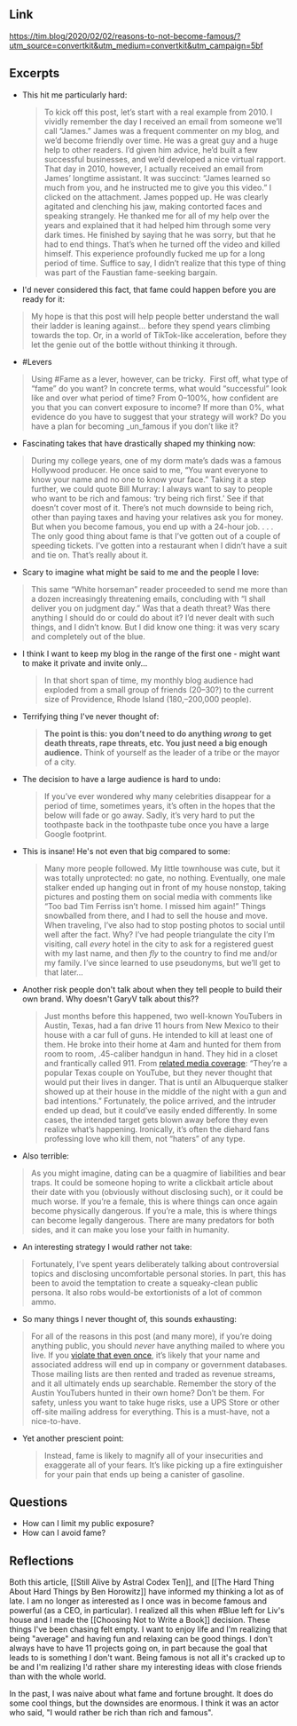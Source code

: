 ## Link
https://tim.blog/2020/02/02/reasons-to-not-become-famous/?utm_source=convertkit&utm_medium=convertkit&utm_campaign=5bf

## Excerpts
- This hit me particularly hard:
	> To kick off this post, let’s start with a real example from 2010. I vividly remember the day I received an email from someone we’ll call “James.” James was a frequent commenter on my blog, and we’d become friendly over time. He was a great guy and a huge help to other readers. I’d given him advice, he’d built a few successful businesses, and we’d developed a nice virtual rapport. That day in 2010, however, I actually received an email from James’ longtime assistant. It was succinct: “James learned so much from you, and he instructed me to give you this video.” I clicked on the attachment. James popped up. He was clearly agitated and clenching his jaw, making contorted faces and speaking strangely. He thanked me for all of my help over the years and explained that it had helped him through some very dark times. He finished by saying that he was sorry, but that he had to end things. That’s when he turned off the video and killed himself.
	> This experience profoundly fucked me up for a long period of time.
	> Suffice to say, I didn’t realize that this type of thing was part of the Faustian fame-seeking bargain.
- I'd never considered this fact, that fame could happen before you are ready for it: 
>My hope is that this post will help people better understand the wall their ladder is leaning against… before they spend years climbing towards the top. Or, in a world of TikTok-like acceleration, before they let the genie out of the bottle without thinking it through.
- #Levers 
> Using #Fame as a lever, however, can be tricky. 
> First off, what type of “fame” do you want? In concrete terms, what would “successful” look like and over what period of time? From 0–100%, how confident are you that you can convert exposure to income? If more than 0%, what evidence do you have to suggest that your strategy will work? Do you have a plan for becoming _un_famous if you don’t like it?
- Fascinating takes that have drastically shaped my thinking now: 
> During my college years, one of my dorm mate’s dads was a famous Hollywood producer. He once said to me, “You want everyone to know your name and no one to know your face.”
> Taking it a step further, we could quote Bill Murray:
> I always want to say to people who want to be rich and famous: ‘try being rich first.’ See if that doesn’t cover most of it. There’s not much downside to being rich, other than paying taxes and having your relatives ask you for money. But when you become famous, you end up with a 24-hour job. . . . The only good thing about fame is that I’ve gotten out of a couple of speeding tickets. I’ve gotten into a restaurant when I didn’t have a suit and tie on. That’s really about it.
- Scary to imagine what might be said to me and the people I love:
> This same “White horseman” reader proceeded to send me more than a dozen increasingly threatening emails, concluding with “I shall deliver you on judgment day.”
> Was that a death threat? Was there anything I should do or could do about it? I’d never dealt with such things, and I didn’t know. But I did know one thing: it was very scary and completely out of the blue.
- I think I want to keep my blog in the range of the first one - might want to make it private and invite only...
	> In that short span of time, my monthly blog audience had exploded from a small group of friends (20–30?) to the current size of Providence, Rhode Island (180,–200,000 people).
- Terrifying thing I've never thought of: 
	> **The point is this: you don’t need to do anything _wrong_** **to get death threats, rape threats, etc. You just need a big enough audience.** Think of yourself as the leader of a tribe or the mayor of a city.
- The decision to have a large audience is hard to undo: 
	> If you’ve ever wondered why many celebrities disappear for a period of time, sometimes years, it’s often in the hopes that the below will fade or go away. Sadly, it’s very hard to put the toothpaste back in the toothpaste tube once you have a large Google footprint.
- This is insane! He's not even that big compared to some: 
	> Many more people followed. My little townhouse was cute, but it was totally unprotected: no gate, no nothing. Eventually, one male stalker ended up hanging out in front of my house nonstop, taking pictures and posting them on social media with comments like “Too bad Tim Ferriss isn’t home. I missed him again!” Things snowballed from there, and I had to sell the house and move. When traveling, I’ve also had to stop posting photos to social until well after the fact. Why? I’ve had people triangulate the city I’m visiting, call _every_ hotel in the city to ask for a registered guest with my last name, and then _fly_ to the country to find me and/or my family. I’ve since learned to use pseudonyms, but we’ll get to that later…
- Another risk people don't talk about when they tell people to build their own brand. Why doesn't GaryV talk about this??
	> Just months before this happened, two well-known YouTubers in Austin, Texas, had a fan drive 11 hours from New Mexico to their house with a car full of guns. He intended to kill at least one of them. He broke into their home at 4am and hunted for them from room to room, .45-caliber handgun in hand. They hid in a closet and frantically called 911. From [related media coverage](https://www.krqe.com/news/police-albuquerque-man-targeted-texas-youtube-celebrities/): “They’re a popular Texas couple on YouTube, but they never thought that would put their lives in danger. That is until an Albuquerque stalker showed up at their house in the middle of the night with a gun and bad intentions.” Fortunately, the police arrived, and the intruder ended up dead, but it could’ve easily ended differently. In some cases, the intended target gets blown away before they even realize what’s happening. Ironically, it’s often the diehard fans professing love who kill them, not “haters” of any type.
- Also terrible: 
> As you might imagine, dating can be a quagmire of liabilities and bear traps. It could be someone hoping to write a clickbait article about their date with you (obviously without disclosing such), or it could be much worse. If you’re a female, this is where things can once again become physically dangerous. If you’re a male, this is where things can become legally dangerous. There are many predators for both sides, and it can make you lose your faith in humanity.
- An interesting strategy I would rather not take: 
> Fortunately, I’ve spent years deliberately talking about controversial topics and disclosing uncomfortable personal stories. In part, this has been to avoid the temptation to create a squeaky-clean public persona. It also robs would-be extortionists of a lot of common ammo.
- So many things I never thought of, this sounds exhausting: 
> For all of the reasons in this post (and many more), if you’re doing anything public, you should _never_ have anything mailed to where you live. If you [violate that even once](https://twitter.com/nathanbarry/status/1223279622755799040), it’s likely that your name and associated address will end up in company or government databases. Those mailing lists are then rented and traded as revenue streams, and it all ultimately ends up searchable. Remember the story of the Austin YouTubers hunted in their own home? Don’t be them. For safety, unless you want to take huge risks, use a UPS Store or other off-site mailing address for everything. This is a must-have, not a nice-to-have.
- Yet another prescient point: 
	> Instead, fame is likely to magnify all of your insecurities and exaggerate all of your fears. It’s like picking up a fire extinguisher for your pain that ends up being a canister of gasoline.


## Questions
- How can I limit my public exposure? 
- How can I avoid fame?




## Reflections

Both this article, [[Still Alive by Astral Codex Ten]], and [[The Hard Thing About Hard Things by Ben Horowitz]] have informed my thinking a lot as of late. I am no longer as interested as I once was in become famous and powerful (as a CEO, in particular). I realized all this when #Blue left for Liv's house and I made the [[Choosing Not to Write a Book]] decision. These things I've been chasing felt empty. I want to enjoy life and I'm realizing that being "average" and having fun and relaxing can be good things. I don't always have to have 11 projects going on, in part because the goal that leads to is something I don't want. Being famous is not all it's cracked up to be and I'm realizing I'd rather share my interesting ideas with close friends than with the whole world. 

In the past, I was naive about what fame and fortune brought. It does do some cool things, but the downsides are enormous. I think it was an actor who said, "I would rather be rich than rich and famous".